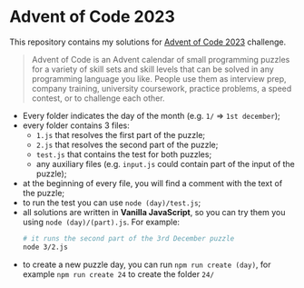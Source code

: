 # Advent of Code 2023

This repository contains my solutions for [Advent of Code 2023](https://adventofcode.com/2023) challenge.

> Advent of Code is an Advent calendar of small programming puzzles for a variety of skill sets and skill levels that can be solved in any programming language you like. People use them as interview prep, company training, university coursework, practice problems, a speed contest, or to challenge each other.

- Every folder indicates the day of the month (e.g. `1/` => `1st december`);
- every folder contains 3 files:
  - `1.js` that resolves the first part of the puzzle;
  - `2.js` that resolves the second part of the puzzle;
  - `test.js` that contains the test for both puzzles;
  - any auxiliary files (e.g. `input.js` could contain part of the input of the puzzle);
- at the beginning of every file, you will find a comment with the text of the puzzle;
- to run the test you can use `node (day)/test.js`;
- all solutions are written in **Vanilla JavaScript**, so you can try them you using `node (day)/(part).js`. For example:
  ```bash
  # it runs the second part of the 3rd December puzzle
  node 3/2.js
  ```
- to create a new puzzle day, you can run `npm run create (day)`, for example `npm run create 24` to create the folder `24/`